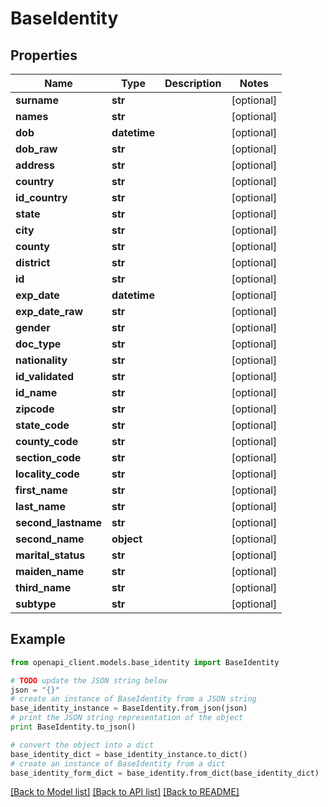 # BaseIdentity


## Properties
Name | Type | Description | Notes
------------ | ------------- | ------------- | -------------
**surname** | **str** |  | [optional] 
**names** | **str** |  | [optional] 
**dob** | **datetime** |  | [optional] 
**dob_raw** | **str** |  | [optional] 
**address** | **str** |  | [optional] 
**country** | **str** |  | [optional] 
**id_country** | **str** |  | [optional] 
**state** | **str** |  | [optional] 
**city** | **str** |  | [optional] 
**county** | **str** |  | [optional] 
**district** | **str** |  | [optional] 
**id** | **str** |  | [optional] 
**exp_date** | **datetime** |  | [optional] 
**exp_date_raw** | **str** |  | [optional] 
**gender** | **str** |  | [optional] 
**doc_type** | **str** |  | [optional] 
**nationality** | **str** |  | [optional] 
**id_validated** | **str** |  | [optional] 
**id_name** | **str** |  | [optional] 
**zipcode** | **str** |  | [optional] 
**state_code** | **str** |  | [optional] 
**county_code** | **str** |  | [optional] 
**section_code** | **str** |  | [optional] 
**locality_code** | **str** |  | [optional] 
**first_name** | **str** |  | [optional] 
**last_name** | **str** |  | [optional] 
**second_lastname** | **str** |  | [optional] 
**second_name** | **object** |  | [optional] 
**marital_status** | **str** |  | [optional] 
**maiden_name** | **str** |  | [optional] 
**third_name** | **str** |  | [optional] 
**subtype** | **str** |  | [optional] 

## Example

```python
from openapi_client.models.base_identity import BaseIdentity

# TODO update the JSON string below
json = "{}"
# create an instance of BaseIdentity from a JSON string
base_identity_instance = BaseIdentity.from_json(json)
# print the JSON string representation of the object
print BaseIdentity.to_json()

# convert the object into a dict
base_identity_dict = base_identity_instance.to_dict()
# create an instance of BaseIdentity from a dict
base_identity_form_dict = base_identity.from_dict(base_identity_dict)
```
[[Back to Model list]](../README.md#documentation-for-models) [[Back to API list]](../README.md#documentation-for-api-endpoints) [[Back to README]](../README.md)


